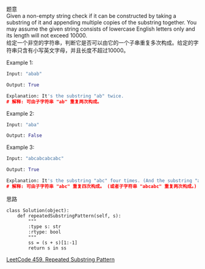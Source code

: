 题意  
Given a non-empty string check if it can be constructed by taking a substring of it and appending multiple copies of the substring together. You may assume the given string consists of lowercase English letters only and its length will not exceed 10000.  
给定一个非空的字符串，判断它是否可以由它的一个子串重复多次构成。给定的字符串只含有小写英文字母，并且长度不超过10000。

Example 1:
```python
Input: "abab"

Output: True

Explanation: It's the substring "ab" twice.
# 解释: 可由子字符串 "ab" 重复两次构成。
```
Example 2:
```python
Input: "aba"

Output: False
```
Example 3:
```python
Input: "abcabcabcabc"

Output: True

Explanation: It's the substring "abc" four times. (And the substring "abcabc" twice.)
# 解释: 可由子字符串 "abc" 重复四次构成。 (或者子字符串 "abcabc" 重复两次构成。)
```
思路  

```
class Solution(object):
    def repeatedSubstringPattern(self, s):
        """
        :type s: str
        :rtype: bool
        """
        ss = (s + s)[1:-1]
        return s in ss
```
[LeetCode 459. Repeated Substring Pattern](https://leetcode.com/problems/repeated-substring-pattern/description/)
